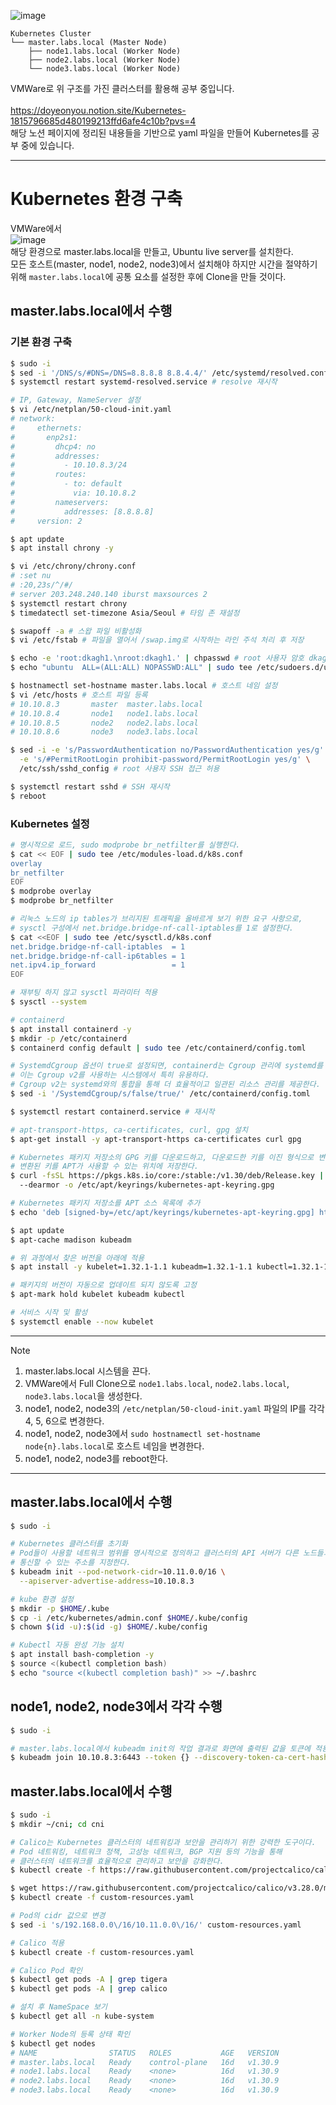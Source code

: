 ![image](https://github.com/user-attachments/assets/53535514-c0d5-4349-ad23-c6a1f51538d8)

```
Kubernetes Cluster
└── master.labs.local (Master Node)
    ├── node1.labs.local (Worker Node)
    ├── node2.labs.local (Worker Node)
    └── node3.labs.local (Worker Node)
```

VMWare로 위 구조를 가진 클러스터를 활용해 공부 중입니다.
<br/>
<br/>
https://doyeonyou.notion.site/Kubernetes-1815796685d480199213ffd6afe4c10b?pvs=4
<br/>
해당 노션 페이지에 정리된 내용들을 기반으로 yaml 파일을 만들어 Kubernetes를 공부 중에 있습니다.
<br/>

---
# Kubernetes 환경 구축
VMWare에서
<br/>
![image](https://github.com/user-attachments/assets/b58ff538-911c-47d2-a190-69f003033fb7)<br/>
해당 환경으로 master.labs.local을 만들고, Ubuntu live server를 설치한다.
<br/>
모든 호스트(master, node1, node2, node3)에서 설치해야 하지만 시간을 절약하기 위해 `master.labs.local`에 공통 요소를 설정한 후에 Clone을 만들 것이다.
<br/>
## master.labs.local에서 수행
### 기본 환경 구축
```bash
$ sudo -i
$ sed -i '/DNS/s/#DNS=/DNS=8.8.8.8 8.8.4.4/' /etc/systemd/resolved.conf # 네임 서버 변경
$ systemctl restart systemd-resolved.service # resolve 재시작

# IP, Gateway, NameServer 설정
$ vi /etc/netplan/50-cloud-init.yaml
# network:
#     ethernets:
#       enp2s1:
#         dhcp4: no
#         addresses:
#           - 10.10.8.3/24
#         routes:
#           - to: default
#             via: 10.10.8.2
#         nameservers:
#           addresses: [8.8.8.8]
#     version: 2

$ apt update
$ apt install chrony -y

$ vi /etc/chrony/chrony.conf
# :set nu
# :20,23s/^/#/
# server 203.248.240.140 iburst maxsources 2
$ systemctl restart chrony
$ timedatectl set-timezone Asia/Seoul # 타임 존 재설정

$ swapoff -a # 스왑 파일 비활성화
$ vi /etc/fstab # 파일을 열어서 /swap.img로 시작하는 라인 주석 처리 후 저장

$ echo -e 'root:dkagh1.\nroot:dkagh1.' | chpasswd # root 사용자 암호 dkagh1.으로 설정
$ echo "ubuntu  ALL=(ALL:ALL) NOPASSWD:ALL" | sudo tee /etc/sudoers.d/ubuntu # sudo -i 시 암호 묻지 않게 하기

$ hostnamectl set-hostname master.labs.local # 호스트 네임 설정
$ vi /etc/hosts # 호스트 파일 등록
# 10.10.8.3       master  master.labs.local
# 10.10.8.4       node1   node1.labs.local
# 10.10.8.5       node2   node2.labs.local
# 10.10.8.6       node3   node3.labs.local

$ sed -i -e 's/PasswordAuthentication no/PasswordAuthentication yes/g' \
  -e 's/#PermitRootLogin prohibit-password/PermitRootLogin yes/g' \ 
  /etc/ssh/sshd_config # root 사용자 SSH 접근 허용

$ systemctl restart sshd # SSH 재시작
$ reboot
```
### Kubernetes 설정
```bash
# 명시적으로 로드, sudo modprobe br_netfilter를 실행한다.
$ cat << EOF | sudo tee /etc/modules-load.d/k8s.conf 
overlay 
br_netfilter 
EOF
$ modprobe overlay
$ modprobe br_netfilter

# 리눅스 노드의 ip tables가 브리지된 트래픽을 올바르게 보기 위한 요구 사항으로,
# sysctl 구성에서 net.bridge.bridge-nf-call-iptables를 1로 설정한다.
$ cat <<EOF | sudo tee /etc/sysctl.d/k8s.conf 
net.bridge.bridge-nf-call-iptables  = 1 
net.bridge.bridge-nf-call-ip6tables = 1
net.ipv4.ip_forward                 = 1 
EOF

# 재부팅 하지 않고 sysctl 파라미터 적용
$ sysctl --system

# containerd
$ apt install containerd -y
$ mkdir -p /etc/containerd
$ containerd config default | sudo tee /etc/containerd/config.toml

# SystemdCgroup 옵션이 true로 설정되면, containerd는 Cgroup 관리에 systemd를 사용하게 된다.
# 이는 Cgroup v2를 사용하는 시스템에서 특히 유용하다.
# Cgroup v2는 systemd와의 통합을 통해 더 효율적이고 일관된 리소스 관리를 제공한다.
$ sed -i '/SystemdCgroup/s/false/true/' /etc/containerd/config.toml

$ systemctl restart containerd.service # 재시작

# apt-transport-https, ca-certificates, curl, gpg 설치
$ apt-get install -y apt-transport-https ca-certificates curl gpg

# Kubernetes 패키지 저장소의 GPG 키를 다운로드하고, 다운로드한 키를 이진 형식으로 변환 후
# 변환된 키를 APT가 사용할 수 있는 위치에 저장한다.
$ curl -fsSL https://pkgs.k8s.io/core:/stable:/v1.30/deb/Release.key | sudo gpg \ 
  --dearmor -o /etc/apt/keyrings/kubernetes-apt-keyring.gpg

# Kubernetes 패키지 저장소를 APT 소스 목록에 추가
$ echo 'deb [signed-by=/etc/apt/keyrings/kubernetes-apt-keyring.gpg] https://pkgs.k8s.io/core:/stable:/v1.32/deb/ /' | sudo tee /etc/apt/sources.list.d/kubernetes.list

$ apt update
$ apt-cache madison kubeadm

# 위 과정에서 찾은 버전을 아래에 적용
$ apt install -y kubelet=1.32.1-1.1 kubeadm=1.32.1-1.1 kubectl=1.32.1-1.1

# 패키지의 버전이 자동으로 업데이트 되지 않도록 고정
$ apt-mark hold kubelet kubeadm kubectl

# 서비스 시작 및 활성
$ systemctl enable --now kubelet
```
---
>[!Note]
>1. master.labs.local 시스템을 끈다.
>2. VMWare에서 Full Clone으로 `node1.labs.local`, `node2.labs.local`, `node3.labs.local`을 생성한다.
>3. node1, node2, node3의 `/etc/netplan/50-cloud-init.yaml` 파일의 IP를 각각 4, 5, 6으로 변경한다.
>4. node1, node2, node3에서 `sudo hostnamectl set-hostname node{n}.labs.local`로 호스트 네임을 변경한다.
>5. node1, node2, node3를 reboot한다.
---
## master.labs.local에서 수행
```bash
$ sudo -i

# Kubernetes 클러스터를 초기화
# Pod들이 사용할 네트워크 범위를 명시적으로 정의하고 클러스터의 API 서버가 다른 노드들과
# 통신할 수 있는 주소를 지정한다.
$ kubeadm init --pod-network-cidr=10.11.0.0/16 \
  --apiserver-advertise-address=10.10.8.3

# kube 환경 설정
$ mkdir -p $HOME/.kube
$ cp -i /etc/kubernetes/admin.conf $HOME/.kube/config
$ chown $(id -u):$(id -g) $HOME/.kube/config

# Kubectl 자동 완성 기능 설치
$ apt install bash-completion -y
$ source <(kubectl completion bash)
$ echo "source <(kubectl completion bash)" >> ~/.bashrc
```

## node1, node2, node3에서 각각 수행
```bash
$ sudo -i

# master.labs.local에서 kubeadm init의 작업 결과로 화면에 출력된 값을 토큰에 적용
$ kubeadm join 10.10.8.3:6443 --token {} --discovery-token-ca-cert-hash {}
```

## master.labs.local에서 수행
```bash
$ sudo -i
$ mkdir ~/cni; cd cni

# Calico는 Kubernetes 클러스터의 네트워킹과 보안을 관리하기 위한 강력한 도구이다.
# Pod 네트워킹, 네트워크 정책, 고성능 네트워크, BGP 지원 등의 기능을 통해
# 클러스터의 네트워크를 효율적으로 관리하고 보안을 강화한다.
$ kubectl create -f https://raw.githubusercontent.com/projectcalico/calico/v3.28.0/manifests/tigera-operator.yaml

$ wget https://raw.githubusercontent.com/projectcalico/calico/v3.28.0/manifests/custom-resources.yaml
$ kubectl create -f custom-resources.yaml

# Pod의 cidr 값으로 변경
$ sed -i 's/192.168.0.0\/16/10.11.0.0\/16/' custom-resources.yaml

# Calico 적용
$ kubectl create -f custom-resources.yaml

# Calico Pod 확인
$ kubectl get pods -A | grep tigera
$ kubectl get pods -A | grep calico

# 설치 후 NameSpace 보기
$ kubectl get all -n kube-system

# Worker Node의 등록 상태 확인
$ kubectl get nodes
# NAME                STATUS   ROLES           AGE   VERSION
# master.labs.local   Ready    control-plane   16d   v1.30.9
# node1.labs.local    Ready    <none>          16d   v1.30.9
# node2.labs.local    Ready    <none>          16d   v1.30.9
# node3.labs.local    Ready    <none>          16d   v1.30.9
```
